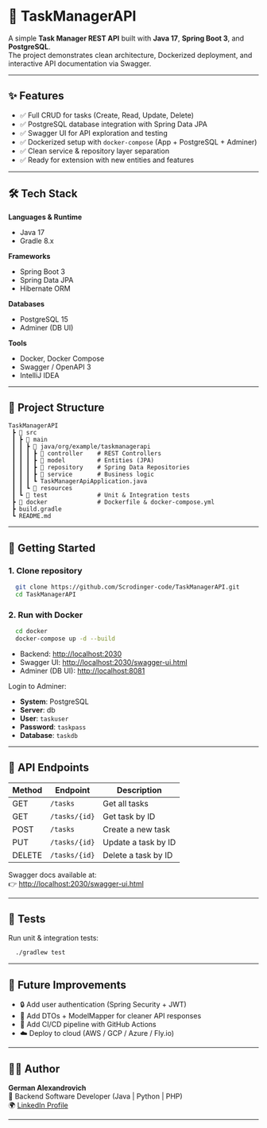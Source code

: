 # 📌 TaskManagerAPI

A simple **Task Manager REST API** built with **Java 17**, **Spring Boot 3**, and **PostgreSQL**.  
The project demonstrates clean architecture, Dockerized deployment, and interactive API documentation via Swagger.

---

## ✨ Features

- ✅ Full CRUD for tasks (Create, Read, Update, Delete)
- ✅ PostgreSQL database integration with Spring Data JPA
- ✅ Swagger UI for API exploration and testing
- ✅ Dockerized setup with `docker-compose` (App + PostgreSQL + Adminer)
- ✅ Clean service & repository layer separation
- ✅ Ready for extension with new entities and features

---

## 🛠️ Tech Stack

**Languages & Runtime**
- Java 17
- Gradle 8.x

**Frameworks**
- Spring Boot 3
- Spring Data JPA
- Hibernate ORM

**Databases**
- PostgreSQL 15
- Adminer (DB UI)

**Tools**
- Docker, Docker Compose
- Swagger / OpenAPI 3
- IntelliJ IDEA

---

## 📂 Project Structure

```
TaskManagerAPI
 ┣ 📂 src
 ┃ ┣ 📂 main
 ┃ ┃ ┣ 📂 java/org/example/taskmanagerapi
 ┃ ┃ ┃ ┣ 📂 controller    # REST Controllers
 ┃ ┃ ┃ ┣ 📂 model         # Entities (JPA)
 ┃ ┃ ┃ ┣ 📂 repository    # Spring Data Repositories
 ┃ ┃ ┃ ┣ 📂 service       # Business logic
 ┃ ┃ ┃ ┗ TaskManagerApiApplication.java
 ┃ ┃ ┗ 📂 resources
 ┃ ┗ 📂 test              # Unit & Integration tests
 ┣ 📂 docker              # Dockerfile & docker-compose.yml
 ┣ build.gradle
 ┗ README.md
```

---

## 🚀 Getting Started

### 1. Clone repository
```bash
  git clone https://github.com/Scrodinger-code/TaskManagerAPI.git
  cd TaskManagerAPI
```

### 2. Run with Docker
```bash
  cd docker
  docker-compose up -d --build
```

- Backend: [http://localhost:2030](http://localhost:2030)
- Swagger UI: [http://localhost:2030/swagger-ui.html](http://localhost:2030/swagger-ui.html)
- Adminer (DB UI): [http://localhost:8081](http://localhost:8081)

Login to Adminer:
- **System**: PostgreSQL
- **Server**: db
- **User**: `taskuser`
- **Password**: `taskpass`
- **Database**: `taskdb`

---

## 📖 API Endpoints

| Method | Endpoint        | Description              |
|--------|----------------|--------------------------|
| GET    | `/tasks`       | Get all tasks           |
| GET    | `/tasks/{id}`  | Get task by ID          |
| POST   | `/tasks`       | Create a new task       |
| PUT    | `/tasks/{id}`  | Update a task by ID     |
| DELETE | `/tasks/{id}`  | Delete a task by ID     |

Swagger docs available at:  
👉 [http://localhost:2030/swagger-ui.html](http://localhost:2030/swagger-ui.html)

---

## 🧪 Tests

Run unit & integration tests:
```bash
  ./gradlew test
```

---

## 📌 Future Improvements
- 🔒 Add user authentication (Spring Security + JWT)
- 📑 Add DTOs + ModelMapper for cleaner API responses
- 🧰 Add CI/CD pipeline with GitHub Actions
- ☁️ Deploy to cloud (AWS / GCP / Azure / Fly.io)

---

## 👨‍💻 Author
**German Alexandrovich**  
📌 Backend Software Developer (Java | Python | PHP)  
🌍 [LinkedIn Profile](www.linkedin.com/in/german-k-b5433b380)

---
